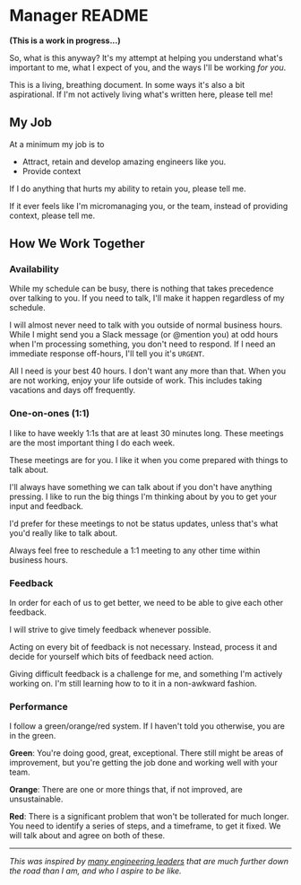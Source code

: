 # Manager README

**(This is a work in progress...)**

So, what is this anyway?  It's my attempt at helping you understand what's important to me, what I expect of you, and the ways I'll be working _for you_.

This is a living, breathing document.  In some ways it's also a bit aspirational.  If I'm not actively living what's written here, please tell me!

## My Job

At a minimum my job is to

- Attract, retain and develop amazing engineers like you.
- Provide context

If I do anything that hurts my ability to retain you, please tell me. 

If it ever feels like I'm micromanaging you, or the team, instead of providing context, please tell me.

## How We Work Together

### Availability

While my schedule can be busy, there is nothing that takes precedence over talking to you. If you need to talk, I'll make it happen regardless of my schedule.

I will almost never need to talk with you outside of normal business hours.  While I might send you a Slack message (or @mention you) at odd hours when I'm processing something, you don't need to respond.  If I need an immediate response off-hours, I'll tell you it's `URGENT`.

All I need is your best 40 hours.  I don't want any more than that.  When you are not working, enjoy your life outside of work.  This includes taking vacations and days off frequently.

### One-on-ones (1:1)

I like to have weekly 1:1s that are at least 30 minutes long.  These meetings are the most important thing I do each week.

These meetings are for you.  I like it when you come prepared with things to talk about.

I'll always have something we can talk about if you don't have anything pressing.  I like to run the big things I'm thinking about by you to get your input and feedback.

I'd prefer for these meetings to not be status updates, unless that's what you'd really like to talk about.  

Always feel free to reschedule a 1:1 meeting to any other time within business hours.

### Feedback

In order for each of us to get better, we need to be able to give each other feedback.

I will strive to give timely feedback whenever possible.

Acting on every bit of feedback is not necessary.  Instead, process it and decide for yourself which bits of feedback need action.

Giving difficult feedback is a challenge for me, and something I'm actively working on.  I'm still learning how to to it in a non-awkward fashion.

### Performance

I follow a green/orange/red system.  If I haven't told you otherwise, you are in the green.

**Green**: You're doing good, great, exceptional.  There still might be areas of improvement, but you're getting the job done and working well with your team.

**Orange**: There are one or more things that, if not improved, are unsustainable.

**Red**: There is a significant problem that won't be tollerated for much longer.  You need to identify a series of steps, and a timeframe, to get it fixed.  We will talk about and agree on both of these.

---

_This was inspired by [many engineering leaders](https://svnk.github.io/manager-READMEs/) that are much further down the road than I am, and who I aspire to be like._
